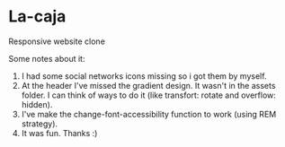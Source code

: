 # La-caja
Responsive website clone


Some notes about it:

1. I had some social networks icons missing so i got them by myself.
2. At the header I've missed the gradient design. It wasn't in the assets folder. I can think of ways to do it (like transfort: rotate and overflow: hidden).
3. I've make the change-font-accessibility function to work (using REM strategy).
4. It was fun. Thanks :)
